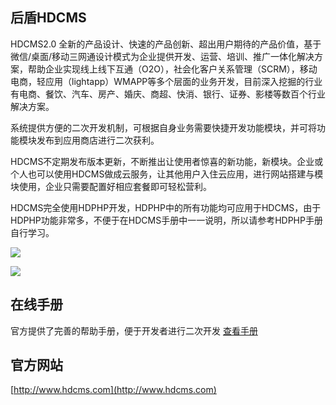 ## 后盾HDCMS
HDCMS2.0 全新的产品设计、快速的产品创新、超出用户期待的产品价值，基于微信/桌面/移动三网通设计模式为企业提供开发、运营、培训、推广一体化解决方案，帮助企业实现线上线下互通（O2O），社会化客户关系管理（SCRM），移动电商，轻应用（lightapp）WMAPP等多个层面的业务开发，目前深入挖掘的行业有电商、餐饮、汽车、房产、婚庆、商超、快消、银行、证券、影楼等数百个行业解决方案。

系统提供方便的二次开发机制，可根据自身业务需要快捷开发功能模块，并可将功能模块发布到应用商店进行二次获利。

HDCMS不定期发布版本更新，不断推出让使用者惊喜的新功能，新模块。企业或个人也可以使用HDCMS做成云服务，让其他用户入住云应用，进行网站搭建与模块使用，企业只需要配置好相应套餐即可轻松营利。

HDCMS完全使用HDPHP开发，HDPHP中的所有功能均可应用于HDCMS，由于HDPHP功能非常多，不便于在HDCMS手册中一一说明，所以请参考HDPHP手册自行学习。

![](https://box.kancloud.cn/2016-08-17_57b3e24c58f31.png)

![](https://box.kancloud.cn/2016-08-17_57b3e24c89aba.png)

## 在线手册 
官方提供了完善的帮助手册，便于开发者进行二次开发 
[查看手册](http://doc.hdcms.com/) 

## 官方网站
[http://www.hdcms.com](http://www.hdcms.com)
       